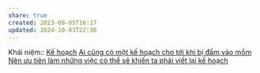 ```yaml
---
share: true
created: 2023-09-05T16:17
updated: 2024-10-03T22:30
---
```

Khái niệm:: [Kế hoạch](../../../../%CE%9E%20Kh%C3%A1i%20ni%E1%BB%87m/Ph%C3%A1t%20tri%E1%BB%83n%20s%E1%BA%A3n%20ph%E1%BA%A9m,%20l%C3%AAn%20k%E1%BA%BF%20ho%E1%BA%A1ch,%20c%C3%B4ng%20vi%E1%BB%87c/K%E1%BA%BF%20ho%E1%BA%A1ch.md)
[Ai cũng có một kế hoạch cho tới khi bị đấm vào mồm](./Ai%20c%C5%A9ng%20c%C3%B3%20m%E1%BB%99t%20k%E1%BA%BF%20ho%E1%BA%A1ch%20cho%20t%E1%BB%9Bi%20khi%20b%E1%BB%8B%20%C4%91%E1%BA%A5m%20v%C3%A0o%20m%E1%BB%93m.md)
[Nên ưu tiên làm những việc có thể sẽ khiến ta phải viết lại kế hoạch](./N%C3%AAn%20%C6%B0u%20ti%C3%AAn%20l%C3%A0m%20nh%E1%BB%AFng%20vi%E1%BB%87c%20c%C3%B3%20th%E1%BB%83%20s%E1%BA%BD%20khi%E1%BA%BFn%20ta%20ph%E1%BA%A3i%20vi%E1%BA%BFt%20l%E1%BA%A1i%20k%E1%BA%BF%20ho%E1%BA%A1ch.md)